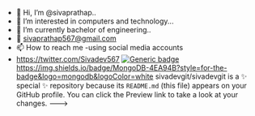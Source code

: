 - 👋 Hi, I’m @sivaprathap..
- 👀 I’m interested in computers and technology...
- 🌱 I’m currently bachelor of engineering..
- 💌 sivaprathap567@gmail.com
- 📫 How to reach me -using social media accounts
-  https://twitter.com/Sivadev567
[![Generic badge](https://img.shields.io/badge/<SUBJECT>-<STATUS>-<COLOR>.svg)](https://shields.io/)
https://img.shields.io/badge/MongoDB-4EA94B?style=for-the-badge&logo=mongodb&logoColor=white sivadevgit/sivadevgit is a ✨ special ✨ repository because its `README.md` (this file) appears on your GitHub profile.
You can click the Preview link to take a look at your changes.
--->
